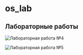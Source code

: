 # os_lab
## Лабораторные работы
![Лабораторная работа №4](https://github.com/bukhtinicheva/os_lab/tree/lab4)

![Лабораторная работа №5](https://github.com/bukhtinicheva/os_lab/tree/lab5)

